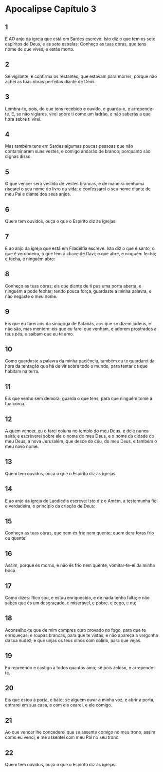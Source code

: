 # Apocalipse Capítulo 3

## 1
E AO anjo da igreja que está em Sardes escreve: Isto diz o que tem os sete espíritos de Deus, e as sete estrelas: Conheço as tuas obras, que tens nome de que vives, e estás morto.

## 2
Sê vigilante, e confirma os restantes, que estavam para morrer; porque não achei as tuas obras perfeitas diante de Deus.

## 3
Lembra-te, pois, do que tens recebido e ouvido, e guarda-o, e arrepende-te. E, se não vigiares, virei sobre ti como um ladrão, e não saberás a que hora sobre ti virei.

## 4
Mas também tens em Sardes algumas poucas pessoas que não contaminaram suas vestes, e comigo andarão de branco; porquanto são dignas disso.

## 5
O que vencer será vestido de vestes brancas, e de maneira nenhuma riscarei o seu nome do livro da vida; e confessarei o seu nome diante de meu Pai e diante dos seus anjos.

## 6
Quem tem ouvidos, ouça o que o Espírito diz às igrejas.

## 7
E ao anjo da igreja que está em Filadélfia escreve: Isto diz o que é santo, o que é verdadeiro, o que tem a chave de Davi; o que abre, e ninguém fecha; e fecha, e ninguém abre:

## 8
Conheço as tuas obras; eis que diante de ti pus uma porta aberta, e ninguém a pode fechar; tendo pouca força, guardaste a minha palavra, e não negaste o meu nome.

## 9
Eis que eu farei aos da sinagoga de Satanás, aos que se dizem judeus, e não são, mas mentem: eis que eu farei que venham, e adorem prostrados a teus pés, e saibam que eu te amo.

## 10
Como guardaste a palavra da minha paciência, também eu te guardarei da hora da tentação que há de vir sobre todo o mundo, para tentar os que habitam na terra.

## 11
Eis que venho sem demora; guarda o que tens, para que ninguém tome a tua coroa.

## 12
A quem vencer, eu o farei coluna no templo do meu Deus, e dele nunca sairá; e escreverei sobre ele o nome do meu Deus, e o nome da cidade do meu Deus, a nova Jerusalém, que desce do céu, do meu Deus, e também o meu novo nome.

## 13
Quem tem ouvidos, ouça o que o Espírito diz às igrejas.

## 14
E ao anjo da igreja de Laodicéia escreve: Isto diz o Amém, a testemunha fiel e verdadeira, o princípio da criação de Deus:

## 15
Conheço as tuas obras, que nem és frio nem quente; quem dera foras frio ou quente!

## 16
Assim, porque és morno, e não és frio nem quente, vomitar-te-ei da minha boca.

## 17
Como dizes: Rico sou, e estou enriquecido, e de nada tenho falta; e não sabes que és um desgraçado, e miserável, e pobre, e cego, e nu;

## 18
Aconselho-te que de mim compres ouro provado no fogo, para que te enriqueças; e roupas brancas, para que te vistas, e não apareça a vergonha da tua nudez; e que unjas os teus olhos com colírio, para que vejas.

## 19
Eu repreendo e castigo a todos quantos amo; sê pois zeloso, e arrepende-te.

## 20
Eis que estou à porta, e bato; se alguém ouvir a minha voz, e abrir a porta, entrarei em sua casa, e com ele cearei, e ele comigo.

## 21
Ao que vencer lhe concederei que se assente comigo no meu trono; assim como eu venci, e me assentei com meu Pai no seu trono.

## 22
Quem tem ouvidos, ouça o que o Espírito diz às igrejas.

